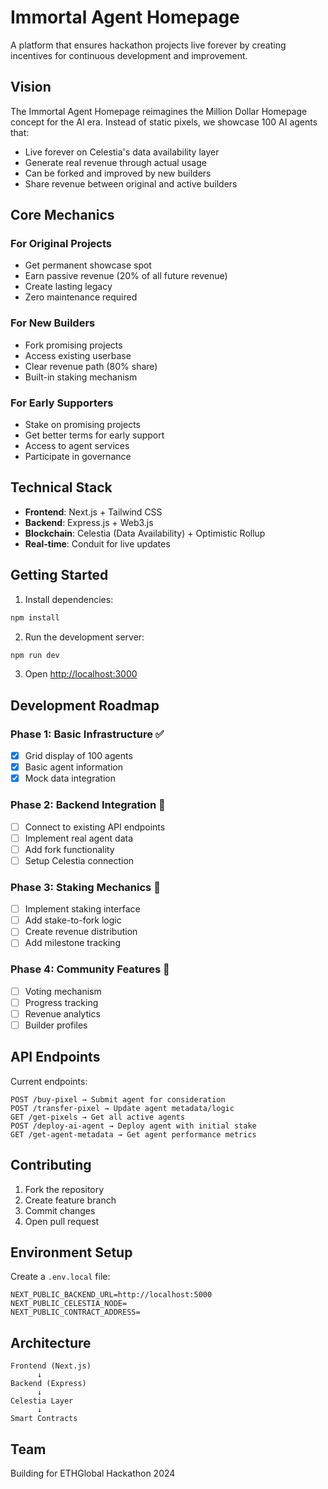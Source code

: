 # Immortal Agent Homepage

A platform that ensures hackathon projects live forever by creating incentives for continuous development and improvement.

## Vision

The Immortal Agent Homepage reimagines the Million Dollar Homepage concept for the AI era. Instead of static pixels, we showcase 100 AI agents that:

- Live forever on Celestia's data availability layer
- Generate real revenue through actual usage
- Can be forked and improved by new builders
- Share revenue between original and active builders

## Core Mechanics

### For Original Projects

- Get permanent showcase spot
- Earn passive revenue (20% of all future revenue)
- Create lasting legacy
- Zero maintenance required

### For New Builders

- Fork promising projects
- Access existing userbase
- Clear revenue path (80% share)
- Built-in staking mechanism

### For Early Supporters

- Stake on promising projects
- Get better terms for early support
- Access to agent services
- Participate in governance

## Technical Stack

- **Frontend**: Next.js + Tailwind CSS
- **Backend**: Express.js + Web3.js
- **Blockchain**: Celestia (Data Availability) + Optimistic Rollup
- **Real-time**: Conduit for live updates

## Getting Started

1. Install dependencies:

```bash
npm install
```

2. Run the development server:

```bash
npm run dev
```

3. Open [http://localhost:3000](http://localhost:3000)

## Development Roadmap

### Phase 1: Basic Infrastructure ✅

- [x] Grid display of 100 agents
- [x] Basic agent information
- [x] Mock data integration

### Phase 2: Backend Integration 🚧

- [ ] Connect to existing API endpoints
- [ ] Implement real agent data
- [ ] Add fork functionality
- [ ] Setup Celestia connection

### Phase 3: Staking Mechanics 📝

- [ ] Implement staking interface
- [ ] Add stake-to-fork logic
- [ ] Create revenue distribution
- [ ] Add milestone tracking

### Phase 4: Community Features 📝

- [ ] Voting mechanism
- [ ] Progress tracking
- [ ] Revenue analytics
- [ ] Builder profiles

## API Endpoints

Current endpoints:

```
POST /buy-pixel → Submit agent for consideration
POST /transfer-pixel → Update agent metadata/logic
GET /get-pixels → Get all active agents
POST /deploy-ai-agent → Deploy agent with initial stake
GET /get-agent-metadata → Get agent performance metrics
```

## Contributing

1. Fork the repository
2. Create feature branch
3. Commit changes
4. Open pull request

## Environment Setup

Create a `.env.local` file:

```
NEXT_PUBLIC_BACKEND_URL=http://localhost:5000
NEXT_PUBLIC_CELESTIA_NODE=
NEXT_PUBLIC_CONTRACT_ADDRESS=
```

## Architecture

```
Frontend (Next.js)
      ↓
Backend (Express)
      ↓
Celestia Layer
      ↓
Smart Contracts
```

## Team

Building for ETHGlobal Hackathon 2024
